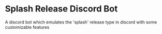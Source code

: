 # Splash Release Discord Bot
 A discord bot which emulates the 'splash' release type in discord with some customizable features
